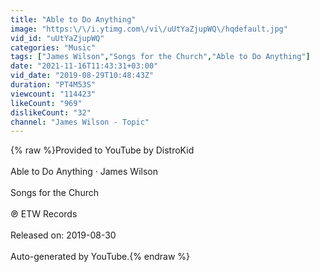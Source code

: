 ```yaml
---
title: "Able to Do Anything"
image: "https:\/\/i.ytimg.com\/vi\/uUtYaZjupWQ\/hqdefault.jpg"
vid_id: "uUtYaZjupWQ"
categories: "Music"
tags: ["James Wilson","Songs for the Church","Able to Do Anything"]
date: "2021-11-16T11:43:31+03:00"
vid_date: "2019-08-29T10:48:43Z"
duration: "PT4M53S"
viewcount: "114423"
likeCount: "969"
dislikeCount: "32"
channel: "James Wilson - Topic"
---
```

{% raw %}Provided to YouTube by DistroKid<br /><br />Able to Do Anything · James Wilson<br /><br />Songs for the Church<br /><br />℗ ETW Records<br /><br />Released on: 2019-08-30<br /><br />Auto-generated by YouTube.{% endraw %}
